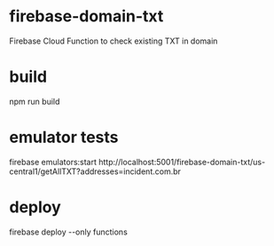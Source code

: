 # firebase-domain-txt
Firebase Cloud Function to check existing TXT in domain

# build
npm run build

# emulator tests
firebase emulators:start
http://localhost:5001/firebase-domain-txt/us-central1/getAllTXT?addresses=incident.com.br

# deploy
firebase deploy --only functions